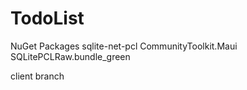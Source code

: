 # TodoList

NuGet Packages
sqlite-net-pcl
CommunityToolkit.Maui
SQLitePCLRaw.bundle_green

client branch